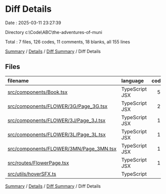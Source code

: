 # Diff Details

Date : 2025-03-11 23:27:39

Directory c:\\Code\\ABC\\the-adventures-of-muni

Total : 7 files,  126 codes, 11 comments, 18 blanks, all 155 lines

[Summary](results.md) / [Details](details.md) / [Diff Summary](diff.md) / Diff Details

## Files
| filename | language | code | comment | blank | total |
| :--- | :--- | ---: | ---: | ---: | ---: |
| [src/components/Book.tsx](/src/components/Book.tsx) | TypeScript JSX | 51 | 7 | 0 | 58 |
| [src/components/FLOWER/3G/Page\_3G.tsx](/src/components/FLOWER/3G/Page_3G.tsx) | TypeScript JSX | 21 | 1 | 3 | 25 |
| [src/components/FLOWER/3J/Page\_3J.tsx](/src/components/FLOWER/3J/Page_3J.tsx) | TypeScript JSX | 12 | 0 | 3 | 15 |
| [src/components/FLOWER/3L/Page\_3L.tsx](/src/components/FLOWER/3L/Page_3L.tsx) | TypeScript JSX | 12 | 0 | 3 | 15 |
| [src/components/FLOWER/3MN/Page\_3MN.tsx](/src/components/FLOWER/3MN/Page_3MN.tsx) | TypeScript JSX | 18 | 3 | 3 | 24 |
| [src/routes/FlowerPage.tsx](/src/routes/FlowerPage.tsx) | TypeScript JSX | 12 | 0 | 5 | 17 |
| [src/utils/hoverSFX.ts](/src/utils/hoverSFX.ts) | TypeScript | 0 | 0 | 1 | 1 |

[Summary](results.md) / [Details](details.md) / [Diff Summary](diff.md) / Diff Details